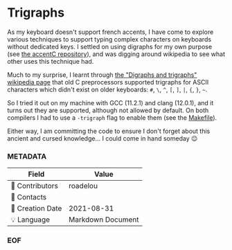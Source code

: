 # Trigraphs

As my keyboard doesn't support french accents, I have come to explore various techniques to support typing complex characters on keyboards without dedicated keys. I settled on using digraphs for my own purpose (see [the accentC repository](https://github.com/roadelou/accentC)), and was digging around wikipedia to see what other uses this technique had.

Much to my surprise, I learnt through [the "Digraphs and trigraphs" wikipedia page](https://en.wikipedia.org/wiki/Digraphs_and_trigraphs) that old C preprocessors supported trigraphs for ASCII characters which didn't exist on older keyboards: `#`, `\`, `^`, `[`, `]`, `|`, `{`, `}`, `~`.

So I tried it out on my machine with GCC (11.2.1) and clang (12.0.1), and it turns out they are supported, although not allowed by default. On both compilers I had to use a `-trigraph` flag to enable them (see the [Makefile](Makefile)).

Either way, I am committing the code to ensure I don't forget about this ancient and cursed knowledge... I could come in hand someday :wink:

### METADATA

Field | Value
--- | ---
:pencil: Contributors | roadelou
:email: Contacts | 
:date: Creation Date | 2021-08-31
:bulb: Language | Markdown Document

### EOF
